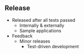 ## Release
* Released after all tests passed
	* Internally & externally
	* Sample applications
* Feedback
	* Minor releases
		* Test-driven development